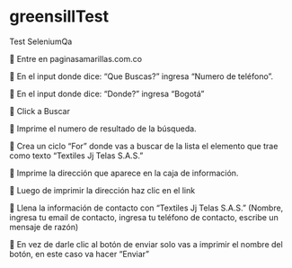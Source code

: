 # greensillTest
Test SeleniumQa


 Entre en paginasamarillas.com.co

 En el input donde dice: “Que Buscas?” ingresa “Numero de
teléfono”.

 En el input donde dice: “Donde?” ingresa “Bogotá”

 Click a Buscar

 Imprime el numero de resultado de la búsqueda.

 Crea un ciclo “For” donde vas a buscar de la lista el elemento
que trae como texto “Textiles Jj Telas S.A.S.”

 Imprime la dirección que aparece en la caja de información.

 Luego de imprimir la dirección haz clic en el link

 Llena la información de contacto con “Textiles Jj Telas S.A.S.”
(Nombre, ingresa tu email de contacto, ingresa tu teléfono de
contacto, escribe un mensaje de razón)

 En vez de darle clic al botón de enviar solo vas a imprimir el
nombre del botón, en este caso va hacer “Enviar”
